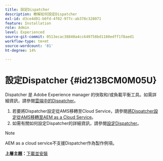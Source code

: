 ```yaml
---
title: 設定Dispatcher
description: 瞭解如何設定Dispatcher
exl-id: d3ce4d01-b0fd-4f02-977c-ab378c328071
feature: Installation
role: Admin
level: Experienced
source-git-commit: 0513ecac38840a4cc649758bd1180edff1f8aed1
workflow-type: tm+mt
source-wordcount: '81'
ht-degree: 14%

---
```


# 設定Dispatcher {#id213BCM0M05U}

Dispatcher 是 Adobe Experience manager 的快取和/或負載平衡工具。如需詳細資訊，請參閱[雲端中的Dispatcher](https://experienceleague.adobe.com/docs/experience-manager-cloud-service/implementing/content-delivery/disp-overview.html?lang=en)。

1. 若要將Dispatcher設定從AMS移轉至Cloud Service，請參閱[將Dispatcher設定從AMS移轉至AEM as a Cloud Service](https://experienceleague.adobe.com/docs/experience-manager-cloud-service/implementing/content-delivery/ams-aem.html?lang=en)。
1. 如需有關如何設定Dispatcher的詳細資訊，請參閱[設定Dispatcher](https://experienceleague.adobe.com/docs/experience-manager-dispatcher/using/configuring/dispatcher-configuration.html?lang=zh-Hant)。

>[!NOTE]
>
> AEM as a cloud service不支援Dispatcher作為製作例項。

**上層主題：**&#x200B;[&#x200B;下載並安裝](download-install.md)
